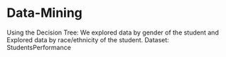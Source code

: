 # Data-Mining
Using the Decision Tree:
            We explored data by gender of the student and Explored data by race/ethnicity of the student.
Dataset: StudentsPerformance
